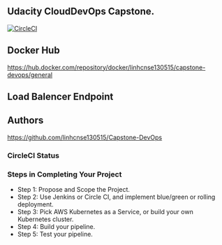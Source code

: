## Udacity CloudDevOps Capstone.
[![CircleCI](https://dl.circleci.com/status-badge/img/gh/linhcnse130515/Capstone-DevOps/tree/main.svg?style=svg)](https://dl.circleci.com/status-badge/redirect/gh/linhcnse130515/Capstone-DevOps/tree/main)

## Docker Hub
https://hub.docker.com/repository/docker/linhcnse130515/capstone-devops/general

## Load Balencer Endpoint


## Authors
https://github.com/linhcnse130515/Capstone-DevOps

### CircleCI Status


### Steps in Completing Your Project

* Step 1: Propose and Scope the Project.
* Step 2: Use Jenkins or Circle CI, and implement blue/green or rolling deployment.
* Step 3: Pick AWS Kubernetes as a Service, or build your own Kubernetes cluster.
* Step 4: Build your pipeline.
* Step 5: Test your pipeline.